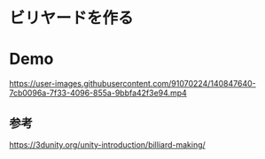 # ビリヤードを作る

# Demo


https://user-images.githubusercontent.com/91070224/140847640-7cb0096a-7f33-4096-855a-9bbfa42f3e94.mp4



## 参考
https://3dunity.org/unity-introduction/billiard-making/
